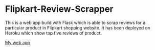 # Flipkart-Review-Scrapper
This is a web app build with Flask which is able to scrap reviews for a particular product in Flipkart shopping website. It has been deployed on Heroku which show top five reviews of product.



[My web app](https://agile-mesa-49911.herokuapp.com/)



